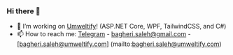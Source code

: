 ### Hi there 👋

- 🌱 I’m working on [Umweltify](https://umweltify.com)! (ASP.NET Core, WPF, TailwindCSS, and C#)
- 📫 How to reach me: [Telegram](https://t.me/mrgladius) - [bagheri.saleh@gmail.com](mailto:bagheri.saleh@gmail.com) - 
[bagheri.saleh@umweltify.com] (mailto:bagheri.saleh@umweltify.com)

<!--
**SalehBagheri/SalehBagheri** is a ✨ _special_ ✨ repository because its `README.md` (this file) appears on your GitHub profile.

Here are some ideas to get you started:

- 🔭 I’m currently working on ...
- 🌱 I’m currently learning ...
- 👯 I’m looking to collaborate on ...
- 🤔 I’m looking for help with ...
- 💬 Ask me about ...
- 📫 How to reach me: ...
- 😄 Pronouns: ...
- ⚡ Fun fact: ...
-->
